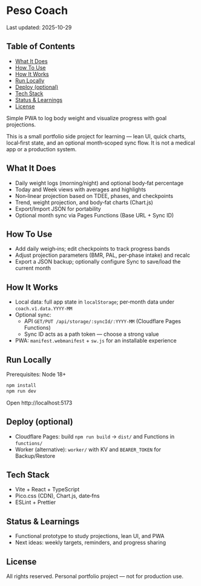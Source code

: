 # Peso Coach

Last updated: 2025-10-29

## Table of Contents

<!-- TOC start -->
- [What It Does](#what-it-does)
- [How To Use](#how-to-use)
- [How It Works](#how-it-works)
- [Run Locally](#run-locally)
- [Deploy (optional)](#deploy-optional)
- [Tech Stack](#tech-stack)
- [Status & Learnings](#status-learnings)
- [License](#license)
<!-- TOC end -->

Simple PWA to log body weight and visualize progress with goal projections.

This is a small portfolio side project for learning — lean UI, quick charts, local‑first state, and an optional month‑scoped sync flow. It is not a medical app or a production system.

## What It Does
- Daily weight logs (morning/night) and optional body‑fat percentage
- Today and Week views with averages and highlights
- Non‑linear projection based on TDEE, phases, and checkpoints
- Trend, weight projection, and body‑fat charts (Chart.js)
- Export/Import JSON for portability
- Optional month sync via Pages Functions (Base URL + Sync ID)

## How To Use
- Add daily weigh‑ins; edit checkpoints to track progress bands
- Adjust projection parameters (BMR, PAL, per‑phase intake) and recalc
- Export a JSON backup; optionally configure Sync to save/load the current month

## How It Works
- Local data: full app state in `localStorage`; per‑month data under `coach.v1.data.YYYY-MM`
- Optional sync:
  - API `GET/PUT /api/storage/:syncId/:YYYY-MM` (Cloudflare Pages Functions)
  - Sync ID acts as a path token — choose a strong value
- PWA: `manifest.webmanifest` + `sw.js` for an installable experience

## Run Locally
Prerequisites: Node 18+

```bash
npm install
npm run dev
```

Open http://localhost:5173

## Deploy (optional)
- Cloudflare Pages: build `npm run build` → `dist/` and Functions in `functions/`
- Worker (alternative): `worker/` with KV and `BEARER_TOKEN` for Backup/Restore

## Tech Stack
- Vite + React + TypeScript
- Pico.css (CDN), Chart.js, date‑fns
- ESLint + Prettier

## Status & Learnings
- Functional prototype to study projections, lean UI, and PWA
- Next ideas: weekly targets, reminders, and progress sharing

## License
All rights reserved. Personal portfolio project — not for production use.
